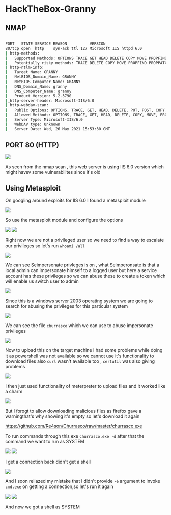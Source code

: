 # HackTheBox-Granny

## NMAP

```bash

PORT   STATE SERVICE REASON          VERSION                                                                                                        
80/tcp open  http    syn-ack ttl 127 Microsoft IIS httpd 6.0
| http-methods:                                           
|   Supported Methods: OPTIONS TRACE GET HEAD DELETE COPY MOVE PROPFIND PROPPATCH SEARCH MKCOL LOCK UNLOCK PUT POST
|_  Potentially risky methods: TRACE DELETE COPY MOVE PROPFIND PROPPATCH SEARCH MKCOL LOCK UNLOCK PUT                                               
| http-ntlm-info:                                                         
|   Target_Name: GRANNY                                     
|   NetBIOS_Domain_Name: GRANNY                                           
|   NetBIOS_Computer_Name: GRANNY                                         
|   DNS_Domain_Name: granny                                               
|   DNS_Computer_Name: granny                                     
|_  Product_Version: 5.2.3790                           
|_http-server-header: Microsoft-IIS/6.0
| http-webdav-scan:                  
|   Public Options: OPTIONS, TRACE, GET, HEAD, DELETE, PUT, POST, COPY, MOVE, MKCOL, PROPFIND, PROPPATCH, LOCK, UNLOCK, SEARCH
|   Allowed Methods: OPTIONS, TRACE, GET, HEAD, DELETE, COPY, MOVE, PROPFIND, PROPPATCH, SEARCH, MKCOL, LOCK, UNLOCK
|   Server Type: Microsoft-IIS/6.0                                        
|   WebDAV type: Unknown             
|_  Server Date: Wed, 26 May 2021 15:53:30 GMT                            

```

## PORT 80 (HTTP)

<img src="https://imgur.com/a2c68mM.png"/>

As seen from the nmap scan , this web server is using IIS 6.0 version which might havev some vulnerabilites since it's old


## Using Metasploit

On googling around exploits for IIS 6.0 I found a metasploit module

<img src="https://imgur.com/TrmXjnl.png"/>

So use the metasploit module and configure the options

<img src="https://imgur.com/yPowb83.png"/>

<img src="https://imgur.com/UncUyLv.png"/>

Right now we are not a privileged user so we need to find a way to escalate our privileges so let's run `whoami /all`

<img src="https://i.imgur.com/Jtcm9HL.png"/>

We can see Seimpersonate privleges is on , what  Seimperonsate is that a local admin can impersonate himself to a logged user but here a service account has these privileges so we can abuse these to create a token which will enable us switch user to admin

<img src="https://i.imgur.com/6Zd9geT.png"/>

Since this is a windows server 2003 operating system we are going to search for abusing the privileges for this particular system


<img src="https://imgur.com/lOdyVqP.png"/>

We can see the file `churrasco` which we can use to abuse impersonate privileges

<img src="https://imgur.com/XfgRuhF.png"/>

Now to upload this on the target machine I had some problems while doing it as powershell was not available so we cannot use it's functionality to download files also `curl` wasn't available too , `certutil` was also giving problems

<img src="https://i.imgur.com/eIItkUJ.png"/>

I then just used functionality of meterpreter to upload files and it worked like a charm

<img src="https://i.imgur.com/q1793f6.png"/>

But I forogt to allow downloading malicious files as firefox gave a warningthat's why  showing it's empty so let's download it again


https://github.com/Re4son/Churrasco/raw/master/churrasco.exe

To run commands through this exe `churrasco.exe -d` after that the command we want to run as SYSTEM

<img src="https://i.imgur.com/H7CXxgB.png"/>

<img src="https://imgur.com/r0XG0LZ.png"/>

I get a connection back didn't get a shell

<img src="https://imgur.com/h6Ng31S.png"/>

And I soon reliazed my mistake that I didn't provide `-e` argument to invoke `cmd.exe` on getting a connection,so let's run it again

<img src="https://i.imgur.com/LBDzywu.png"/>

<img src="https://i.imgur.com/LBDzywu.png"/>

And now we got a shell as SYSTEM
